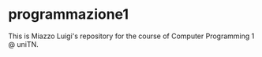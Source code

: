 # programmazione1

This is Miazzo Luigi's repository for the course of Computer Programming 1 @ uniTN.